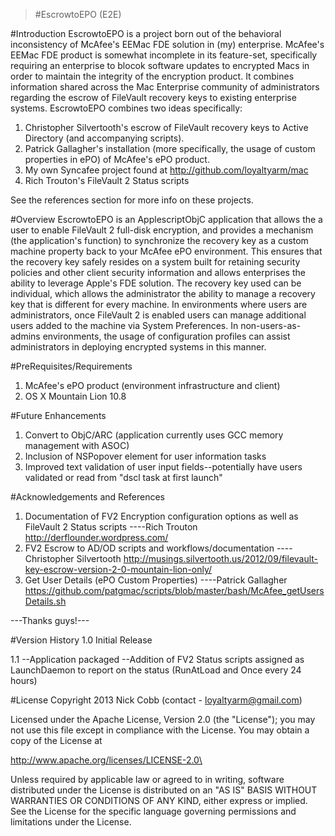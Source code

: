 >#EscrowtoEPO (E2E)

#Introduction
EscrowtoEPO is a project born out of the behavioral inconsistency of McAfee's EEMac FDE solution in (my) enterprise. McAfee's EEMac FDE product is somewhat incomplete in its feature-set, specifically requiring an enterprise to blocok software updates to encrypted Macs in order to maintain the integrity of the encryption product. It combines information shared across the Mac Enterprise community of administrators regarding the escrow of FileVault recovery keys to existing enterprise systems. EscrowtoEPO combines two ideas specifically:

1. Christopher Silvertooth's escrow of FileVault recovery keys to Active Directory (and accompanying scripts).
2. Patrick Gallagher's installation (more specifically, the usage of custom properties in ePO) of McAfee's ePO product.
3. My own Syncafee project found at http://github.com/loyaltyarm/mac
4. Rich Trouton's FileVault 2 Status scripts

See the references section for more info on these projects.

#Overview
EscrowtoEPO is an ApplescriptObjC application that allows the a user to enable FileVault 2 full-disk encryption, and provides a mechanism (the application's function) to synchronize the recovery key as a custom machine property back to your McAfee ePO environment. This ensures that the recovery key safely resides on a system built for retaining security policies and other client security information and allows enterprises the ability to leverage Apple's FDE solution. The recovery key used can be individual, which allows the administrator the ability to manage a recovery key that is different for every machine. In environments where users are administrators, once FileVault 2 is enabled users can manage additional users added to the machine via System Preferences. In non-users-as-admins environments, the usage of configuration profiles can assist administrators in deploying encrypted systems in this manner.

#PreRequisites/Requirements
1. McAfee's ePO product (environment infrastructure and client)
2. OS X Mountain Lion 10.8

#Future Enhancements
1. Convert to ObjC/ARC (application currently uses GCC memory management with ASOC)
2. Inclusion of NSPopover element for user information tasks
3. Improved text validation of user input fields--potentially have users validated or read from "dscl task at first launch"

#Acknowledgements and References
1. Documentation of FV2 Encryption configuration options as well as FileVault 2 Status scripts
----Rich Trouton http://derflounder.wordpress.com/
2. FV2 Escrow to AD/OD scripts and workflows/documentation
----Christopher Silvertooth http://musings.silvertooth.us/2012/09/filevault-key-escrow-version-2-0-mountain-lion-only/
3. Get User Details (ePO Custom Properties)
----Patrick Gallagher https://github.com/patgmac/scripts/blob/master/bash/McAfee_getUsersDetails.sh

---Thanks guys!---

#Version History
1.0
Initial Release

1.1
--Application packaged
--Addition of FV2 Status scripts assigned as LaunchDaemon to report on the status (RunAtLoad and Once every 24 hours)

#License
Copyright 2013 Nick Cobb (contact - loyaltyarm@gmail.com)

Licensed under the Apache License, Version 2.0 (the "License"); you may not use this file except in compliance with the License. You may obtain a copy of the License at
       
http://www.apache.org/licenses/LICENSE-2.0\

Unless required by applicable law or agreed to in writing, software distributed under the License is distributed on an "AS IS" BASIS WITHOUT WARRANTIES OR CONDITIONS OF ANY KIND, either express or implied. See the License for the specific language governing permissions and limitations under the License.
